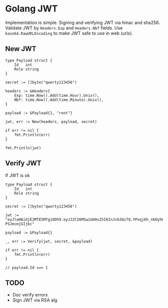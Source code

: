 # Golang JWT

Implementation is simple.
Signing and verifying JWT via hmac and sha256.
Validate JWT by `Headers.Exp` and `Headers.Nbf` fields.
Use `base64.RawURLEncoding` to make JWT safe to use in web (urls).

## New JWT

```golang
type Payload struct {
	Id   int
	Role string
}

secret := []byte("qwerty123456")

headers := &Headers{
    Exp: time.Now().Add(time.Hour).Unix(),
    Nbf: time.Now().Add(time.Minute).Unix(),
}

payload := &Payload{1, "root"}

jwt, err := New(headers, payload, secret)

if err != nil {
	fmt.Println(err)
}

fmt.Println(jwt)
```

## Verify JWT

If JWT is ok

```golang
type Payload struct {
	Id   int
	Role string
}

secret := []byte("qwerty123456")

jwt := "eyJleHAiOjE2MTE5MTg1ODh9.eyJJZCI6MSwiUm9sZSI6InJvb3QifQ.YPoqj6h_n6OyhHhIFMB3G_dIvxsUgK-PSJmcmjGIjbc"

payload := &Payload{}

_, err := Verify(jwt, secret, &payload)

if err != nil {
	fmt.Println(err)
}

// payload.Id === 1

```

## TODO

- Doc verify errors
- Sign JWT via RSA alg
